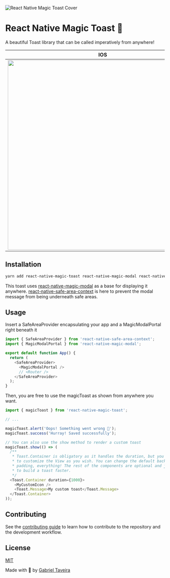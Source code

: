 ![React Native Magic Toast Cover](https://user-images.githubusercontent.com/50031755/182908210-860f7e09-a644-4a74-8000-46f7f5bbf01e.png)

# React Native Magic Toast 🦄

A beautiful Toast library that can be called imperatively from anywhere!

| IOS                                                                                                                           | Android                                                                                                                       |
| ----------------------------------------------------------------------------------------------------------------------------- | ----------------------------------------------------------------------------------------------------------------------------- |
| <img src="https://github.com/GSTJ/react-native-magic-toast/assets/50031755/a9fb45ca-b199-4dcb-9c91-3b5564fbb1af" height=600/> | <img src="https://user-images.githubusercontent.com/50031755/155205325-d5f4c239-90b6-432b-9753-afe19d64695c.gif" height=600/> |

## Installation

```sh
yarn add react-native-magic-toast react-native-magic-modal react-native-safe-area-context
```

This toast uses [react-native-magic-modal](https://github.com/GSTJ/react-native-magic-modal) as a base for displaying it anywhere. [react-native-safe-area-context](https://github.com/th3rdwave/react-native-safe-area-context) is here to prevent the modal message from being underneath safe areas.

## Usage

Insert a SafeAreaProvider encapsulating your app and a MagicModalPortal right beneath it

```js
import { SafeAreaProvider } from 'react-native-safe-area-context';
import { MagicModalPortal } from 'react-native-magic-modal';

export default function App() {
  return (
    <SafeAreaProvider>
      <MagicModalPortal />
      // <Router />
    </SafeAreaProvider>
  );
}
```

Then, you are free to use the magicToast as shown from anywhere you want.

```js
import { magicToast } from 'react-native-magic-toast';

// ...

magicToast.alert('Oops! Something went wrong 😬');
magicToast.success('Hurray! Saved successfully');

// You can also use the show method to render a custom toast
magicToast.show(() => (
  /**
   * Toast.Container is obligatory as it handles the duration, but you are free
   * to customize the View as you wish. You can change the default background color,
   * padding, everything! The rest of the components are optional and just help you
   * to build a toast faster.
   */
  <Toast.Container duration={1000}>
    <MyCustomIcon />
    <Toast.Message>My custom toast</Toast.Message>
  </Toast.Container>
));
```

## Contributing

See the [contributing guide](CONTRIBUTING.md) to learn how to contribute to the repository and the development workflow.

## License

[MIT](LICENSE.md)

Made with 💖 by [Gabriel Taveira](https://github.com/GSTJ)
